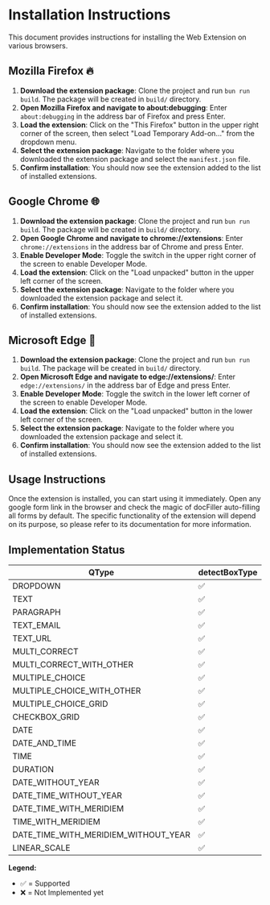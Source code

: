 # Installation Instructions

This document provides instructions for installing the Web Extension on various browsers.

## Mozilla Firefox 🔥

1. **Download the extension package**: Clone the project and run `bun run build`. The package will be created in `build/` directory.
2. **Open Mozilla Firefox and navigate to about:debugging**: Enter `about:debugging` in the address bar of Firefox and press Enter.
3. **Load the extension**: Click on the "This Firefox" button in the upper right corner of the screen, then select "Load Temporary Add-on..." from the dropdown menu.
4. **Select the extension package**: Navigate to the folder where you downloaded the extension package and select the `manifest.json` file.
5. **Confirm installation**: You should now see the extension added to the list of installed extensions.

## Google Chrome 🌐

1. **Download the extension package**: Clone the project and run `bun run build`. The package will be created in `build/` directory.
2. **Open Google Chrome and navigate to chrome://extensions**: Enter `chrome://extensions` in the address bar of Chrome and press Enter.
3. **Enable Developer Mode**: Toggle the switch in the upper right corner of the screen to enable Developer Mode.
4. **Load the extension**: Click on the "Load unpacked" button in the upper left corner of the screen.
5. **Select the extension package**: Navigate to the folder where you downloaded the extension package and select it.
6. **Confirm installation**: You should now see the extension added to the list of installed extensions.

## Microsoft Edge 🌊

1. **Download the extension package**: Clone the project and run `bun run build`. The package will be created in `build/` directory.
2. **Open Microsoft Edge and navigate to edge://extensions/**: Enter `edge://extensions/` in the address bar of Edge and press Enter.
3. **Enable Developer Mode**: Toggle the switch in the lower left corner of the screen to enable Developer Mode.
4. **Load the extension**: Click on the "Load unpacked" button in the lower left corner of the screen.
5. **Select the extension package**: Navigate to the folder where you downloaded the extension package and select it.
6. **Confirm installation**: You should now see the extension added to the list of installed extensions.

## Usage Instructions

Once the extension is installed, you can start using it immediately. Open any google form link in the browser and check the magic of docFiller auto-filling all forms by default. The specific functionality of the extension will depend on its purpose, so please refer to its documentation for more information.

## Implementation Status

| **QType**                            | **detectBoxType** | **questionExtractorEngine** | **FieldExtractorEngine** | **promptEngine** | **gptEngine** | **parserEngine** | **fillerEngine** |
| ------------------------------------ | ----------------- | --------------------------- | ------------------------ | ---------------- | ------------- | ---------------- | ---------------- |
| DROPDOWN                             | ✅                | ✅                          | ✅                       | ✅               | ❌            | ❌               | ✅               |
| TEXT                                 | ✅                | ✅                          | ✅                       | ✅               | ❌            | ❌               | ✅               |
| PARAGRAPH                            | ✅                | ✅                          | ✅                       | ✅               | ❌            | ❌               | ✅               |
| TEXT_EMAIL                           | ✅                | ✅                          | ✅                       | ✅               | ❌            | ❌               | ✅               |
| TEXT_URL                             | ✅                | ✅                          | ✅                       | ✅               | ❌            | ❌               | ✅               |
| MULTI_CORRECT                        | ✅                | ✅                          | ✅                       | ✅               | ❌            | ❌               | ✅               |
| MULTI_CORRECT_WITH_OTHER             | ✅                | ✅                          | ✅                       | ✅               | ❌            | ❌               | ✅               |
| MULTIPLE_CHOICE                      | ✅                | ✅                          | ✅                       | ✅               | ❌            | ❌               | ✅               |
| MULTIPLE_CHOICE_WITH_OTHER           | ✅                | ✅                          | ✅                       | ✅               | ❌            | ❌               | ✅               |
| MULTIPLE_CHOICE_GRID                 | ✅                | ✅                          | ✅                       | ✅               | ❌            | ❌               | ✅               |
| CHECKBOX_GRID                        | ✅                | ✅                          | ✅                       | ✅               | ❌            | ❌               | ✅               |
| DATE                                 | ✅                | ✅                          | ✅                       | ✅               | ❌            | ❌               | ✅               |
| DATE_AND_TIME                        | ✅                | ✅                          | ✅                       | ✅               | ❌            | ❌               | ✅               |
| TIME                                 | ✅                | ✅                          | ✅                       | ✅               | ❌            | ❌               | ✅               |
| DURATION                             | ✅                | ✅                          | ✅                       | ✅               | ❌            | ❌               | ✅               |
| DATE_WITHOUT_YEAR                    | ✅                | ✅                          | ✅                       | ✅               | ❌            | ❌               | ✅               |
| DATE_TIME_WITHOUT_YEAR               | ✅                | ✅                          | ✅                       | ✅               | ❌            | ❌               | ✅               |
| DATE_TIME_WITH_MERIDIEM              | ✅                | ✅                          | ✅                       | ✅               | ❌            | ❌               | ❌               |
| TIME_WITH_MERIDIEM                   | ✅                | ✅                          | ✅                       | ✅               | ❌            | ❌               | ❌               |
| DATE_TIME_WITH_MERIDIEM_WITHOUT_YEAR | ✅                | ✅                          | ✅                       | ✅               | ❌            | ❌               | ❌               |
| LINEAR_SCALE                         | ✅                | ✅                          | ✅                       | ✅               | ❌            | ❌               | ✅               |

**Legend:**

- ✅ = Supported
- ❌ = Not Implemented yet
